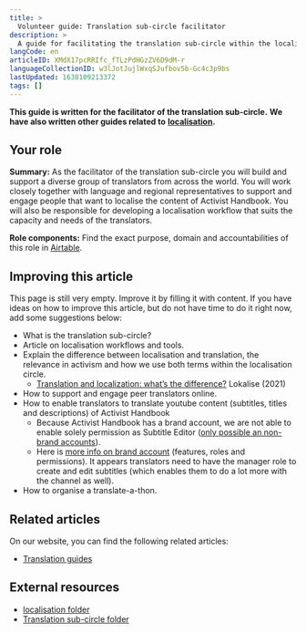 ```yaml
---
title: >
  Volunteer guide: Translation sub-circle facilitator
description: >
  A guide for facilitating the translation sub-circle within the localisation circle
langCode: en
articleID: XMdX17pcRRIfc_fTLzPdHGzZV6D9dM-r
languageCollectionID: w3lJotJujlWxqSJufbov5b-Gc4c3p9bs
lastUpdated: 1638109213372
tags: []
---
```


**This guide is written for the facilitator of the translation sub-circle.** **We have also written other guides related to** [**localisation**](/support/localisation)**.**

## Your role

**Summary:** As the facilitator of the translation sub-circle you will build and support a diverse group of translators from across the world. You will work closely together with language and regional representatives to support and engage people that want to localise the content of Activist Handbook. You will also be responsible for developing a localisation workflow that suits the capacity and needs of the translators.

**Role components:** Find the exact purpose, domain and accountabilities of this role in [Airtable](https://airtable.com/shr6GqOJ7587fNbEn/tbloV4g8loVisebVz).

## Improving this article

This page is still very empty. Improve it by filling it with content. If you have ideas on how to improve this article, but do not have time to do it right now, add some suggestions below:

-   What is the translation sub-circle?
-   Article on localisation workflows and tools.
-   Explain the difference between localisation and translation, the relevance in activism and how we use both terms within the localisation circle.
    -   [Translation and localization: what’s the difference?](https://lokalise.com/blog/translation-and-localization-difference/) Lokalise (2021)
-   How to support and engage peer translators online.
-   How to enable translators to translate youtube content (subtitles, titles and descriptions) of Activist Handbook
    -   Because Activist Handbook has a brand account, we are not able to enable solely permission as Subtitle Editor ([only possible an non-brand accounts](https://support.google.com/youtube/answer/11983512?hl=en&ref_topic=7296214#zippy=%2Cgive-access-to-subtitle-editor-role-as-a-channel-owner-or-manager)).
    -   Here is [more info on brand account](https://support.google.com/youtube/answer/9367690#channelpermissions) (features, roles and permissions). It appears translators need to have the manager role to create and edit subtitles (which enables them to do a lot more with the channel as well).
-   How to organise a translate-a-thon.

## Related articles

On our website, you can find the following related articles:

-   [Translation guides](/support/localisation/translate)

## External resources

-   [localisation folder](https://drive.google.com/drive/folders/1VYanhnyFSG9KxrgQrv2UuHuUKx2NIyoK?usp=sharing)
-   [Translation sub-circle folder](https://drive.google.com/drive/folders/102AkV0725MQQKluf00uYHkS6wzjinhws?usp=sharing)
